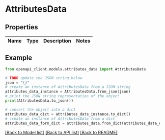 # AttributesData


## Properties

Name | Type | Description | Notes
------------ | ------------- | ------------- | -------------

## Example

```python
from openapi_client.models.attributes_data import AttributesData

# TODO update the JSON string below
json = "{}"
# create an instance of AttributesData from a JSON string
attributes_data_instance = AttributesData.from_json(json)
# print the JSON string representation of the object
print(AttributesData.to_json())

# convert the object into a dict
attributes_data_dict = attributes_data_instance.to_dict()
# create an instance of AttributesData from a dict
attributes_data_form_dict = attributes_data.from_dict(attributes_data_dict)
```
[[Back to Model list]](../README.md#documentation-for-models) [[Back to API list]](../README.md#documentation-for-api-endpoints) [[Back to README]](../README.md)


